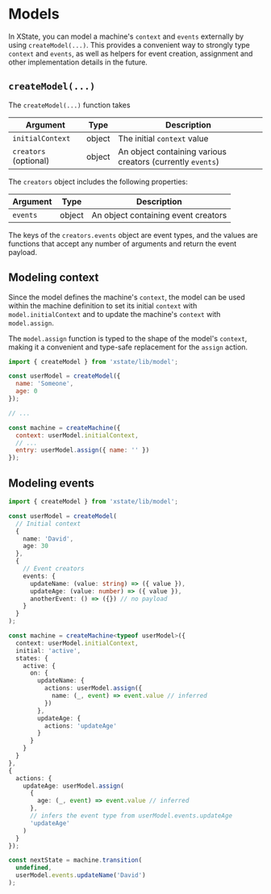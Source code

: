 # Models

In XState, you can model a machine's `context` and `events` externally by using `createModel(...)`. This provides a convenient way to strongly type `context` and `events`, as well as helpers for event creation, assignment and other implementation details in the future.

## `createModel(...)`

The `createModel(...)` function takes

| Argument              | Type   | Description                                                |
| --------------------- | ------ | ---------------------------------------------------------- |
| `initialContext`      | object | The initial `context` value                                |
| `creators` (optional) | object | An object containing various creators (currently `events`) |

The `creators` object includes the following properties:

| Argument | Type   | Description                         |
| -------- | ------ | ----------------------------------- |
| `events` | object | An object containing event creators |

The keys of the `creators.events` object are event types, and the values are functions that accept any number of arguments and return the event payload.

## Modeling context

Since the model defines the machine's `context`, the model can be used within the machine definition to set its initial `context` with `model.initialContext` and to update the machine's `context` with `model.assign`.

The `model.assign` function is typed to the shape of the model's `context`, making it a convenient and type-safe replacement for the `assign` action.

```js
import { createModel } from 'xstate/lib/model';

const userModel = createModel({
  name: 'Someone',
  age: 0
});

// ...

const machine = createMachine({
  context: userModel.initialContext,
  // ...
  entry: userModel.assign({ name: '' })
});
```

## Modeling events

```ts
import { createModel } from 'xstate/lib/model';

const userModel = createModel(
  // Initial context
  {
    name: 'David',
    age: 30
  },
  {
    // Event creators
    events: {
      updateName: (value: string) => ({ value }),
      updateAge: (value: number) => ({ value }),
      anotherEvent: () => ({}) // no payload
    }
  }
);

const machine = createMachine<typeof userModel>({
  context: userModel.initialContext,
  initial: 'active',
  states: {
    active: {
      on: {
        updateName: {
          actions: userModel.assign({
            name: (_, event) => event.value // inferred
          })
        },
        updateAge: {
          actions: 'updateAge'
        }
      }
    }
  }
}, 
{
  actions: {
    updateAge: userModel.assign(
      { 
        age: (_, event) => event.value // inferred
      },
      // infers the event type from userModel.events.updateAge
      'updateAge'
    )
  }
});

const nextState = machine.transition(
  undefined,
  userModel.events.updateName('David')
);
```
